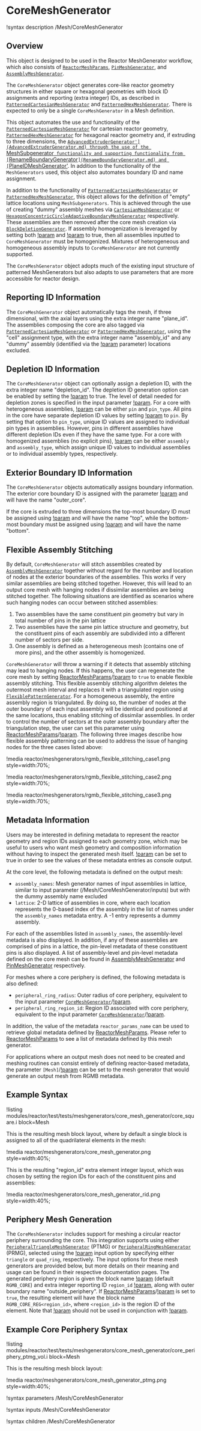 # CoreMeshGenerator

!syntax description /Mesh/CoreMeshGenerator

## Overview

This object is designed to be used in the Reactor MeshGenerator workflow, which also consists of [`ReactorMeshParams`](ReactorMeshParams.md), [`PinMeshGenerator`](PinMeshGenerator.md), and [`AssemblyMeshGenerator`](AssemblyMeshGenerator.md).

The `CoreMeshGenerator` object generates core-like reactor geometry structures in either square or hexagonal geometries with block ID assignments and reporting (extra integer) IDs, as described in [`PatternedCartesianMeshGenerator`](PatternedCartesianMeshGenerator.md) and [`PatternedHexMeshGenerator`](PatternedHexMeshGenerator.md). There is expected to only be a single `CoreMeshGenerator` in a Mesh definition.

This object automates the use and functionality of the [`PatternedCartesianMeshGenerator`](PatternedCartesianMeshGenerator.md) for cartesian  reactor geometry, [`PatternedHexMeshGenerator`](PatternedHexMeshGenerator.md) for hexagonal reactor geometry and, if extruding to three dimensions, the [`AdvancedExtruderGenerator'](AdvancedExtruderGenerator.md) through the use of the `MeshSubgenerator` functionality and supporting functionality from [`RenameBoundaryGenerator`](RenameBoundaryGenerator.md) and [`PlaneIDMeshGenerator'](PlaneIDMeshGenerator.md). In addition to the functionality of the `MeshGenerators` used, this object also automates boundary ID and name assignment.

In addition to the functionality of [`PatternedCartesianMeshGenerator`](PatternedCartesianMeshGenerator.md) or [`PatternedHexMeshGenerator`](PatternedHexMeshGenerator.md), this object allows for the definition of "empty" lattice locations using `MeshSubgenerators`. This is achieved through the use of creating "dummy" assembly meshes via [`CartesianMeshGenerator`](CartesianMeshGenerator.md) or [`HexagonConcentricCircleAdaptiveBoundaryMeshGenerator`](HexagonConcentricCircleAdaptiveBoundaryMeshGenerator.md) respectively. These assemblies are then removed after the core mesh creation via [`BlockDeletionGenerator`](BlockDeletionGenerator.md). If assembly homogenization is leveraged by setting both [!param](/Mesh/PinMeshGenerator/use_as_assembly) and [!param](/Mesh/PinMeshGenerator/homogenized) to true, then all assemblies inputted to `CoreMeshGenerator` must be homogenized. Mixtures of heterogeneous and homogeneous assembly inputs to `CoreMeshGenerator` are not currently supported.

The `CoreMeshGenerator` object adopts much of the existing input structure of patterned MeshGenerators but also adapts to use parameters that are more accessible for reactor design.

## Reporting ID Information

The `CoreMeshGenerator` object automatically tags the mesh, if three dimensional, with the axial layers using the extra integer name "plane_id". The assemblies composing the core are also tagged via [`PatternedCartesianMeshGenerator`](PatternedCartesianMeshGenerator.md) or [`PatternedHexMeshGenerator`](PatternedHexMeshGenerator.md), using the "cell" assignment type, with the extra integer name "assembly_id" and any "dummy" assembly (identified via the [!param](/Mesh/CoreMeshGenerator/dummy_assembly_name) parameter) locations excluded.

## Depletion ID Information

The `CoreMeshGenerator` object can optionally assign a depletion ID, with the extra integer name "depletion_id".
The depletion ID generation option can be enabled by setting the  [!param](/Mesh/CoreMeshGenerator/generate_depletion_id) to true.
The level of detail needed for depletion zones is specified in the input parameter [!param](/Mesh/CoreMeshGenerator/depletion_id_type).
For a core with heterogeneous assemblies, [!param](/Mesh/CoreMeshGenerator/depletion_id_type) can be either `pin` and `pin_type`.
All pins in the core have separate depletion ID values by setting [!param](/Mesh/CoreMeshGenerator/depletion_id_type) to `pin`.
By setting that option to `pin_type`, unique ID values are assigned to individual pin types in assemblies.
However, pins in different assemblies have different depletion IDs even if they have the same type.
For a core with homogenized assemblies (no explicit pins), [!param](/Mesh/CoreMeshGenerator/depletion_id_type) can be either `assembly` and `assembly_type`, which assign unique ID values to individual assemblies or to individual assembly types, respectively.

## Exterior Boundary ID Information

The `CoreMeshGenerator` objects automatically assigns boundary information. The exterior core boundary ID is assigned with the parameter [!param](/Mesh/ReactorMeshParams/radial_boundary_id) and will have the name "outer_core".

If the core is extruded to three dimensions the top-most boundary ID must be assigned using [!param](/Mesh/ReactorMeshParams/top_boundary_id) and will have the name "top", while the bottom-most boundary must be assigned using [!param](/Mesh/ReactorMeshParams/bottom_boundary_id) and will have the name "bottom".

## Flexible Assembly Stitching

By default, `CoreMeshGenerator` will stitch assemblies created by [`AssemblyMeshGenerator`](AssemblyMeshGenerator.md) together without regard for the number and location of nodes at the exterior boundaries of the assemblies. This works if very similar assemblies are being stitched together. However, this will lead to an output core mesh with hanging nodes if dissimilar assemblies are being stitched together. The following situations are identified as scenarios where such hanging nodes can occur between stitched assemblies:

1. Two assemblies have the same constituent pin geometry but vary in total number of pins in the pin lattice
2. Two assemblies have the same pin lattice structure and geometry, but the constituent pins of each assembly are subdivided into a different number of sectors per side.
3. One assembly is defined as a heterogeneous mesh (contains one of more pins), and the other assembly is homogenized.

`CoreMeshGenerator` will throw a warning if it detects that assembly stitching may lead to hanging nodes. If this happens, the user can regenerate the core mesh by setting [ReactorMeshParams](ReactorMeshParams.md)/[!param](/Mesh/ReactorMeshParams/flexible_assembly_stitching) to `true` to enable flexible assembly stitching. This flexible assembly stitching algorithm deletes the outermost mesh interval and replaces it with a triangulated region using [`FlexiblePatternGenerator`](FlexiblePatternGenerator.md). For a homogeneous assembly, the entire assembly region is triangulated. By doing so, the number of nodes at the outer boundary of each input assembly will be identical and positioned at the same locations, thus enabling stitching of dissimilar assemblies. In order to control the number of sectors at the outer assembly boundary after the triangulation step, the user can set this parameter using [ReactorMeshParams](ReactorMeshParams.md)/[!param](/Mesh/ReactorMeshParams/num_sectors_at_flexible_boundary). The following three images describe how flexible assembly patterning can be used to address the issue of hanging nodes for the three cases listed above:

!media reactor/meshgenerators/rgmb_flexible_stitching_case1.png style=width:70%;

!media reactor/meshgenerators/rgmb_flexible_stitching_case2.png style=width:70%;

!media reactor/meshgenerators/rgmb_flexible_stitching_case3.png style=width:70%;

## Metadata Information

Users may be interested in defining metadata to represent the reactor geometry and region IDs assigned to each geometry zone, which may be useful to users who want mesh geometry and composition information without having to inspect the generated mesh itself. [!param](/Mesh/CoreMeshGenerator/show_rgmb_metadata) can be set to true in order to see the values of these metadata entries as console output.

At the core level, the following metadata is defined on the output mesh:

- `assembly_names`: Mesh generator names of input assemblies in lattice, similar to input parameter (/Mesh/CoreMeshGenerator/inputs) but with the dummy assembly name excluded
- `lattice`: 2-D lattice of assemblies in core, where each location represents the 0-based index of the assembly in the list of names under the `assembly_names` metadata entry. A -1 entry represents a dummy assembly.

For each of the assemblies listed in `assembly_names`, the assembly-level metadata is also displayed. In addition, if any of these assemblies are comprised of pins in a lattice, the pin-level metadata of these constituent pins is also displayed. A list of assembly-level and pin-level metadata defined on the core mesh can be found in [AssemblyMeshGenerator](AssemblyMeshGenerator.md) and [PinMeshGenerator](PinMeshGenerator.md) respectively.

For meshes where a core periphery is defined, the following metadata is also defined:

- `peripheral_ring_radius`: Outer radius of core periphery, equivalent to the input parameter [`CoreMeshGenerator`](CoreMeshGenerator.md)/[!param](/Mesh/CoreMeshGenerator/outer_circle_radius).
- `peripheral_ring_region_id`: Region ID associated with core periphery, equivalent to the input parameter [`CoreMeshGenerator`](CoreMeshGenerator.md)/[!param](/Mesh/CoreMeshGenerator/periphery_region_id).

In addition, the value of the metadata `reactor_params_name` can be used to retrieve global metadata defined by [ReactorMeshParams](ReactorMeshParams.md). Please refer to [ReactorMeshParams](ReactorMeshParams.md) to see a list of metadata defined by this mesh generator.

For applications where an output mesh does not need to be created and meshing routines can consist entirely of defining reactor-based metadata, the parameter `[Mesh]`/[!param](/Mesh/MeshGeneratorMesh/data_driven_generator) can be set to the mesh generator that would generate an output mesh from RGMB metadata.

## Example Syntax

!listing modules/reactor/test/tests/meshgenerators/core_mesh_generator/core_square.i block=Mesh

This is the resulting mesh block layout, where by default a single block is assigned to all of the quadrilateral elements in the mesh:

!media reactor/meshgenerators/core_mesh_generator.png style=width:40%;

This is the resulting "region_id" extra element integer layout, which was chosen by setting the region IDs for each of the constituent pins and assemblies:

!media reactor/meshgenerators/core_mesh_generator_rid.png style=width:40%;

## Periphery Mesh Generation

The `CoreMeshGenerator` includes support for meshing a circular reactor periphery surrounding the core. This integration supports using either [`PeripheralTriangleMeshGenerator`](PeripheralTriangleMeshGenerator.md) (PTMG) or [`PeripheralRingMeshGenerator`](PeripheralRingMeshGenerator.md) (PRMG), selected using the [!param](/Mesh/CoreMeshGenerator/periphery_generator) input option by specifying either `triangle` or `quad_ring`, respectively. The input options for these mesh generators are provided below, but more details on their meaning and usage can be found in their respective documentation pages. The generated periphery region is given the block name [!param](/Mesh/CoreMeshGenerator/periphery_block_name) (default `RGMB_CORE`) and extra integer reporting ID `region_id` [!param](/Mesh/CoreMeshGenerator/periphery_region_id), along with outer boundary name "outside_periphery". If [ReactorMeshParams](ReactorMeshParams.md)/[!param](/Mesh/ReactorMeshParams/region_id_as_block_name) is set to `true`, the resulting element will have the block name `RGMB_CORE_REG<region_id>`, where `<region_id>` is the region ID of the element. Note that [!param](/Mesh/ReactorMeshParams/region_id_as_block_name) should not be used in conjunction with [!param](/Mesh/CoreMeshGenerator/periphery_block_name).

## Example Core Periphery Syntax

!listing modules/reactor/test/tests/meshgenerators/core_mesh_generator/core_periphery_ptmg_vol.i block=Mesh

This is the resulting mesh block layout:

!media reactor/meshgenerators/core_mesh_generator_ptmg.png style=width:40%;

!syntax parameters /Mesh/CoreMeshGenerator

!syntax inputs /Mesh/CoreMeshGenerator

!syntax children /Mesh/CoreMeshGenerator
